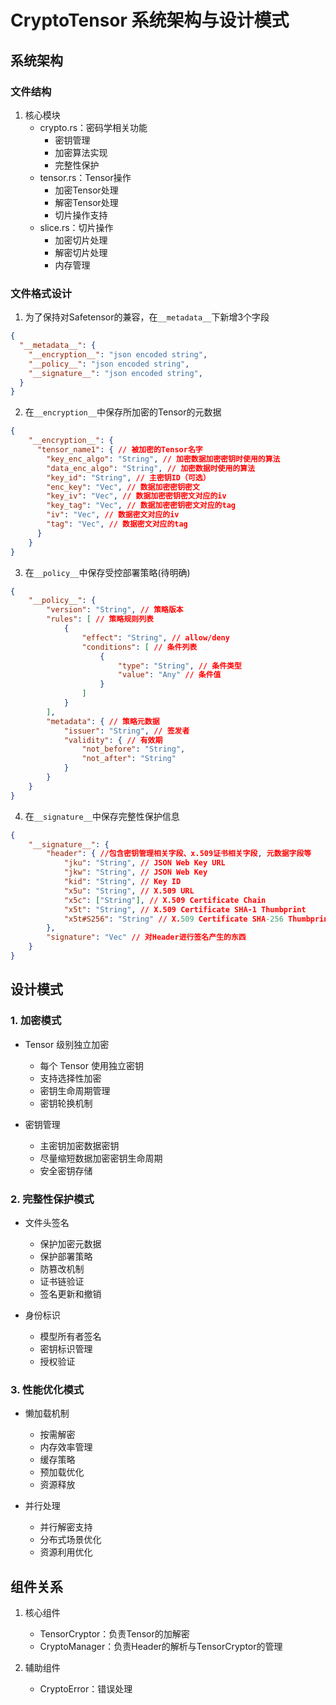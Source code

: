 # CryptoTensor 系统架构与设计模式

## 系统架构

### 文件结构

1. 核心模块
   - crypto.rs：密码学相关功能
     - 密钥管理
     - 加密算法实现
     - 完整性保护
   - tensor.rs：Tensor操作
     - 加密Tensor处理
     - 解密Tensor处理
     - 切片操作支持
   - slice.rs：切片操作
     - 加密切片处理
     - 解密切片处理
     - 内存管理

### 文件格式设计

1. 为了保持对Safetensor的兼容，在`__metadata__`下新增3个字段
```json
{
  "__metadata__": {
    "__encryption__": "json encoded string",
    "__policy__": "json encoded string",
    "__signature__": "json encoded string",
  }
}
```

2. 在`__encryption__`中保存所加密的Tensor的元数据
```json
{
    "__encryption__": {
      "tensor_name1": { // 被加密的Tensor名字
        "key_enc_algo": "String", // 加密数据加密密钥时使用的算法
        "data_enc_algo": "String", // 加密数据时使用的算法
        "key_id": "String", // 主密钥ID（可选）
        "enc_key": "Vec", // 数据加密密钥密文
        "key_iv": "Vec", // 数据加密密钥密文对应的iv
        "key_tag": "Vec", // 数据加密密钥密文对应的tag
        "iv": "Vec", // 数据密文对应的iv
        "tag": "Vec", // 数据密文对应的tag
      }
    }
}
```
3. 在`__policy__`中保存受控部署策略(待明确)
```json
{
    "__policy__": {
        "version": "String", // 策略版本
        "rules": [ // 策略规则列表
            {
                "effect": "String", // allow/deny
                "conditions": [ // 条件列表
                    {
                        "type": "String", // 条件类型
                        "value": "Any" // 条件值
                    }
                ]
            }
        ],
        "metadata": { // 策略元数据
            "issuer": "String", // 签发者
            "validity": { // 有效期
                "not_before": "String",
                "not_after": "String"
            }
        }
    }
}
```

4. 在`__signature__`中保存完整性保护信息
```json
{
    "__signature__": {
        "header": { //包含密钥管理相关字段、x.509证书相关字段, 元数据字段等
            "jku": "String", // JSON Web Key URL
            "jkw": "String", // JSON Web Key
            "kid": "String", // Key ID
            "x5u": "String", // X.509 URL
            "x5c": ["String"], // X.509 Certificate Chain
            "x5t": "String", // X.509 Certificate SHA-1 Thumbprint
            "x5t#S256": "String" // X.509 Certificate SHA-256 Thumbprint
        },
        "signature": "Vec" // 对Header进行签名产生的东西
    }
}
```

## 设计模式

### 1. 加密模式

- Tensor 级别独立加密
  - 每个 Tensor 使用独立密钥
  - 支持选择性加密
  - 密钥生命周期管理
  - 密钥轮换机制

- 密钥管理
  - 主密钥加密数据密钥
  - 尽量缩短数据加密密钥生命周期
  - 安全密钥存储

### 2. 完整性保护模式

- 文件头签名
  - 保护加密元数据
  - 保护部署策略
  - 防篡改机制
  - 证书链验证
  - 签名更新和撤销

- 身份标识
  - 模型所有者签名
  - 密钥标识管理
  - 授权验证

### 3. 性能优化模式

- 懒加载机制
  - 按需解密
  - 内存效率管理
  - 缓存策略
  - 预加载优化
  - 资源释放

- 并行处理
  - 并行解密支持
  - 分布式场景优化
  - 资源利用优化

## 组件关系

1. 核心组件
   - TensorCryptor：负责Tensor的加解密
   - CryptoManager：负责Header的解析与TensorCryptor的管理

2. 辅助组件
   - CryptoError：错误处理 